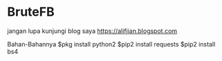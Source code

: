 # BruteFB
jangan lupa kunjungi blog saya
https://alifjian.blogspot.com

Bahan-Bahannya
$pkg install python2
$pip2 install requests
$pip2 install bs4
